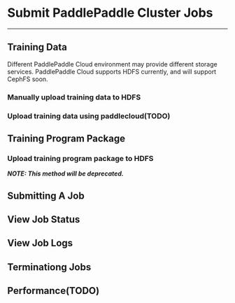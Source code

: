 # Submit PaddlePaddle Cluster Jobs

---

## Training Data

Different PaddlePaddle Cloud environment may provide different storage services.
 PaddlePaddle Cloud supports HDFS currently, and will support CephFS soon.

### Manually upload training data to HDFS

### Upload training data using paddlecloud(TODO)

## Training Program Package

### Upload training program package to HDFS

***NOTE: This method will be deprecated.***


## Submitting A Job

## View Job Status

## View Job Logs

## Terminationg Jobs

## Performance(TODO)
